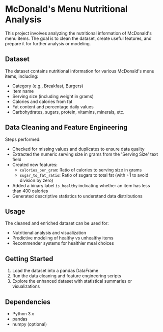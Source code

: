 # McDonald's Menu Nutritional Analysis

This project involves analyzing the nutritional information of McDonald's menu items. The goal is to clean the dataset, create useful features, and prepare it for further analysis or modeling.

## Dataset

The dataset contains nutritional information for various McDonald's menu items, including:

- Category (e.g., Breakfast, Burgers)
- Item name
- Serving size (including weight in grams)
- Calories and calories from fat
- Fat content and percentage daily values
- Carbohydrates, sugars, protein, vitamins, minerals, etc.

## Data Cleaning and Feature Engineering

Steps performed:

- Checked for missing values and duplicates to ensure data quality
- Extracted the numeric serving size in grams from the 'Serving Size' text field
- Created new features:
  - `calories_per_gram`: Ratio of calories to serving size in grams
  - `sugar_to_fat_ratio`: Ratio of sugars to total fat (with +1 to avoid division by zero)
- Added a binary label `is_healthy` indicating whether an item has less than 400 calories
- Generated descriptive statistics to understand data distributions

## Usage

The cleaned and enriched dataset can be used for:

- Nutritional analysis and visualization
- Predictive modeling of healthy vs unhealthy items
- Recommender systems for healthier meal choices

## Getting Started

1. Load the dataset into a pandas DataFrame
2. Run the data cleaning and feature engineering scripts
3. Explore the enhanced dataset with statistical summaries or visualizations

## Dependencies

- Python 3.x
- pandas
- numpy (optional)
